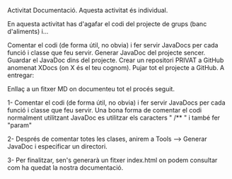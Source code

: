 Activitat Documentació.
Aquesta activitat és individual.

En aquesta activitat has d'agafar el codi del projecte de grups (banc d'aliments) i...

Comentar el codi (de forma útil, no obvia) i fer servir JavaDocs per cada funció i classe que feu servir.
Generar JavaDoc del projecte sencer.
Guardar el JavaDoc dins del projecte.
Crear un repositori PRIVAT a GitHub anomenat XDocs (on X és el teu cognom).
Pujar tot el projecte a GitHub.
A entregar:

Enllaç a un fitxer MD on documenteu tot el procés seguit.



1- Comentar el codi (de forma útil, no obvia) i fer servir JavaDocs per cada funció i classe que feu servir.
Una bona forma de comentar el codi normalment utilitzant JavaDoc es utilitzar els caracters " /** " i també fer "param"


2- Després de comentar totes les clases, anirem a Tools --> Generar JavaDoc i especificar un directori.

3- Per finalitzar, sen's generarà un fitxer index.html on podem consultar com ha quedat la nostra documentació.
